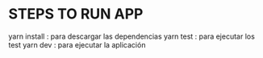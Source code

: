 # STEPS TO RUN APP

  yarn install : para descargar las dependencias
  yarn test : para ejecutar los test
  yarn dev : para ejecutar la aplicación


